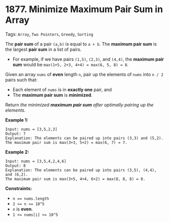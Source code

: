 # 1877. Minimize Maximum Pair Sum in Array

Tags: `Array`, `Two Pointers`, `Greedy`, `Sorting`

The **pair sum** of a pair `(a,b)` is equal to `a + b`. The **maximum pair sum** is the largest **pair sum** in a list of pairs.

*   For example, if we have pairs `(1,5)`, `(2,3)`, and `(4,4)`, the **maximum pair sum** would be `max(1+5, 2+3, 4+4) = max(6, 5, 8) = 8`.

Given an array `nums` of **even** length `n`, pair up the elements of `nums` into `n / 2` pairs such that:

*   Each element of `nums` is in **exactly one** pair, and
*   The **maximum pair sum** is **minimized**.

Return _the minimized **maximum pair sum** after optimally pairing up the elements_.

**Example 1:**

```
Input: nums = [3,5,2,3]
Output: 7
Explanation: The elements can be paired up into pairs (3,3) and (5,2).
The maximum pair sum is max(3+3, 5+2) = max(6, 7) = 7.
```

**Example 2:**

```
Input: nums = [3,5,4,2,4,6]
Output: 8
Explanation: The elements can be paired up into pairs (3,5), (4,4), and (6,2).
The maximum pair sum is max(3+5, 4+4, 6+2) = max(8, 8, 8) = 8.
```

**Constraints:**

*   `n == nums.length`
*   `2 <= n <= 10^5`
*   `n` is **even**.
*   `1 <= nums[i] <= 10^5`